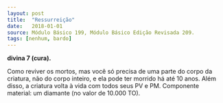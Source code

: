 ```yaml
---
layout: post
title:  "Ressurreição"
date:   2018-01-01
source: Módulo Básico 199, Módulo Básico Edição Revisada 209.
tags: [nenhum, bardo]
---
```


**divina 7 (cura).**

Como reviver os mortos, mas você só precisa de uma parte do corpo da criatura, não do corpo inteiro, e ela pode ter morrido há até 10 anos. Além disso, a criatura volta à vida com todos seus PV e PM.
Componente material: um diamante (no valor de 10.000 TO).
